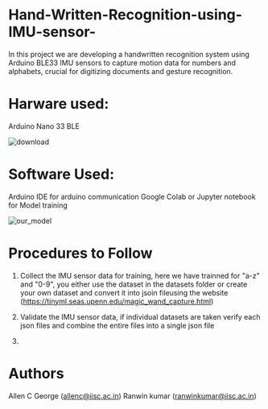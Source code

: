 # Hand-Written-Recognition-using-IMU-sensor-
In this project we are developing a handwritten recognition system using Arduino BLE33 IMU sensors to capture motion data for numbers and alphabets, crucial for digitizing documents and gesture recognition.

# Harware used:
Arduino Nano 33 BLE

![download](https://github.com/Allenzzygeorge/Hand-Written-Recognition-using-IMU-sensor-/assets/148372527/81b7169d-5a29-44e3-8c81-f9d8d258ac8e)

# Software Used:
Arduino IDE for arduino communication
Google Colab or Jupyter notebook for Model training

![our_model](https://github.com/Allenzzygeorge/Hand-Written-Recognition-using-IMU-sensor-/assets/148372527/42cea844-ba06-4b42-a42a-e0f17bf18196)


# Procedures to Follow

1. Collect the IMU sensor data for training, here we have trainned for "a-z" and "0-9", you either use the dataset in the datasets folder or create your own dataset and convert it into jsoin fileusing the website (https://tinyml.seas.upenn.edu/magic_wand_capture.html)

2. Validate the IMU sensor data, if individual datasets are taken verify each json files and combine the entire files into a single json file

3. 

# Authors
Allen C George (allenc@iisc.ac.in)
Ranwin kumar (ranwinkumar@iisc.ac.in)
